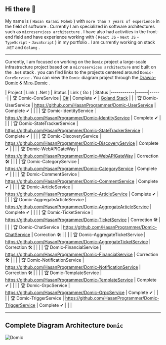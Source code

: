 ## Hi there 👋

My name is ( `Hasan Karami Moheb` ) with `more than 7 years of experience` in the field of software . Currently I am specialized in software architectures such as `microservices architecture` .
I have also had activities in the front-end field and have experience working with ( `React JS` - `Next JS` - `TypeScript` - `JavaScript` ) in my portfolio . I am currently working on stack `.NET` and `Golang` .

---

Currently, I am focused on working on the `Domic` project a large-scale infrastructure project based on a `microservices architecture` and built on the `.Net` stack . you can find links to the projects centered around `Domic-CoreService` .
You can view the `Domic` diagram project through the [Drawio-Domic]( https://viewer.diagrams.net/?tags=%7B%7D&highlight=0000ff&edit=_blank&layers=1&nav=1&title=Domic.drawio#R7V1bd5u4Gv01foyXxJ3HJE47s9LOSZvOSft0FrZlmwm2fAAnTn%2F9CFvClhAXYzCQkJm1aoTERdr69neTGKi3y%2B1n31kvvuIp8gYKmG4H6migKCpUlEH0P5i%2B7UssQ98XzH13ui%2BCh4JH9zeihYCWbtwpCriKIcZe6K75wglerdAk5Moc38evfLUZ9vi7rp05ShQ8ThwvWfrkTsMFfQsdHMr%2FQO58we4MAT0zdibPcx9vVvR%2BK7xC%2BzNLh12GVg0WzhS%2FHhWpdwP11sc43P9abm%2BRF3Ur67F9u08pZ%2BNH9tEqLNJAX1%2Fd%2Fw%2Fdj5a%2F1njy4yUM5svbK21%2FlRfH29CuoA8bvrG%2BQVPSVfQQ%2B%2BECz%2FHK8e4OpTeH0i8Yr0k1SAr%2FQWH4Rkfa2YSYFC3CpUfPzvAqpCcVjRxPnWCBpvRk3FMgqunh1%2BuVS7rTxStaAW3d8OfR719R3aFOj0Zb2nR38MYOVqH%2F9vP44KhVdHhotjti7XaDu3u06Mhzxsi7iQf9FnvY33WTerf7i54%2B9PEzOjoDLeUuGpLdSx%2BXX0f%2FxS0Y8AgwbiYb%2FyXujuRA07EP8MafoIzRZVPJ8eeINQUvb%2Ff3239%2Bflv990fwTftr%2BvR0BemoR0N9dAeKo88ILxHpElLBRx4Zhxd%2B1jh08s3jenHTB%2BySZ1bAlt2czgUqJqAJ%2BEvsn5S2OmD52vedt6Nq66hCkH6fK03jb6QpOj838hpAi2tAfuyfgR0d9cqhaDfhTph8ZmLyzb8%2F3Eon4JcId%2FwUcjx3Hk2ICYEFIpC6eUF%2B6BKZdk1PLN3pdDc%2FfRS4v53x7noRiGn3kYvrNwN9JJmOJ4M%2BDdq7C9NXkWM5UyyRN0JbDmyUAejbcKKUQyobWDAEpsYN7RUF%2B7lYNmzushZ%2FATybBSgUMHQqaqST1b6MhC4rLznhzYl1mST%2FCNJVq1q4cog6FT5QL4EffpguiKbsQZXBIBdyjeMBtgwQZiOAuKAKx0PiZES1E0RGu0BUhpV6EDUNIqtVICplfLYLRJqZA6Pd0QPyXdJlkdb%2BbrHF3B6Xx1bWY3OODsMLaX9zoDP%2Bv8HsxFWwg801qaBo6%2B2u59h58mtO%2F91daMwKrh%2F%2B%2FOyE6CmyWfenyCOPxeqkbH9rVixA%2F3Xhhuhx7exG49V31oL5F6z3nrCZu42GlVe8554TBAOZB2Pmet4RiKYOsmYTGbyMiYXGsyysJMyzdDPMVHj7WlXp8evB3QZtWrY4drXZoC5ENKIIi5Y2kz4HifPrSBbJpU%2Buitt5O0perzG9Wf44RkKk9O4bfmqd778BQyIpznTYML%2BPKkiSSlw0mUiVsE1MAyM3mGDSQW%2BPyH9xyQSRUoWIJc9z10EEihx2yEaEwAEza4ImUg4YW7qmg6o4QNM5Dog54YgDFE3GAaKbuJTGaWrT57G1HX2fbz9%2Ff%2Fp5FTz9jgfqJA4gRLuOzs48tL2Ogk8t0DvLaJ0BkbghfYHR2MOTZ6mU56HDyXwRR8BRgSPD0c3IBCATR%2FksYRVUPO2W0YSVLwseQ6Iu%2FvCJiEb%2BRxEHts5rhFJpQKMwNUgDqckiGakWaIhl53wJ%2BdKMZnlprwesWkCkRIhsfQgOf6QbOMBrqs5f8eTgZ0Y40%2BCpVrOEObPvzMS9qopRqe9fNZbgNEumtDiSaRjSq9YfyYQ5JvgumYaIB7x0J%2BXlqUwOZtvXNYQ%2BDyiEdq6Nzc5M0czZ7LSApFaWH0w9XapmRS%2FzrfPKfcmlUj8Mi1crLAMI0D0vkUNqRlgNWhEfwiIoikw5GbUrylHAN3BLzIE5rsk1kHAcn2YczGaK3DiYGmNDN6oxDhQhUUw3JMYBlLgK4sLqI5zg%2Fes0%2Be6%2BtJE8XZ2Bmj20bctSVF2xNciyEOKEvYxxTFN6IXcJyPSaahUZmfwvk0HRe5Ga4AxY1Eg09VaRBnvuLNa43oSLnjFYgFHmTrowY8j8ScKY%2FR3U5PHr4phZzQ8ZC%2Bp1wiKN9f%2BPZI%2FCjhmkpsmDHIJLWKRl0vF6jaQRjaSoGWu2y4wtEuO%2Bxcsl6ZCe4BjBwRYwXLazqimGe59cZXSMqwTnKVT1C3AVw3pPVu0nKwmg5WRlt4uskrl6SfM58sd5qCerWFHVm2crJVs2NG6PwcGHt8ckeVlt5jgIxaXeLPOoXpKDmUDuY4Q1EVbRrEGm%2BbSFsApkDX5yV85q4jpeT1mxvgpaQFnZM71dlAVyRMC7pCymVHSGsgxbwLllC3v9iC10YWZoFzHklJ7jGuA4GZzlHFd54ut56dbJjIoEx%2F2FQ3fmfliCU4V5rzUfIlM%2BQG7vJfNgFJCVB2Maevo4NpoHI820k0W8T2aEfgXFxdbm1r0Egijo3BIIlU81Z9uy1bEEQhdkZ%2BJedS%2BB6OVkrpjoF0WkZyufsVMFtIvuVPH47QupH6lXBGNn7FXBlPjJm%2BcSaPlqvvo13oPwyzguiCH4n01ILsNAFVAjU08gN33LirRNLipQyUTLygBWQiWTbmQBM5j8TI9D9irmPqSbMM8OGsHQVOMte%2Fb8TpSwMjZjKrRy7TejY1FiiTtCy%2FAuSDzwBt8%2B3mc5Rw2ozE%2BhltBK%2B4BzE74N2dyQ%2BzaUqufGWTLZKBBw%2FuFOntHHTY66EsUANJoPOJtlwnTt2oIuRyi8x73mjMo3w0wzKhXOngXCKntxRX%2BKiSlx2UQ7B2qmqgPLMjRDgygmqXhyAG1ombXxpHQyJN05H9GETRFspxuraqarz9K65Opj66N6M3XQCTNVNcyhnmDXyxqq7G7Zduo5wT84BNDg%2BVAzSplzp5moWabo%2FhabJfKdkAm4wzsyBfvIOJchbK%2BlbUeEvAcy61ZmnUg1%2FcY0ebOoJl%2F9x0jO0wjTNfle0LVQ0MUpo42JObP34HYKMZbePDWyfPkeM93ADAR286Cx0hNoetC0ETSq1gLQnL8Tfg%2BaGkGjqrxTCepKC0CT9AT1oGkRaJKu9AvTkzTMVuYDC02G2ciB6AYovRVkp6JsNvU1t%2FgTDJnPfRGx9BWv5riXR8Vie7bwvRezBZoP2xi%2BR0vL0EL04haipZkv2h0Sk2KKKbK0%2BCLfySzzraKqIsGFVxlXzlDy0JspfL7A1vnIsMJfsGgk%2BLDCI17yoRVLjjp9HTQUDA0ms1Oj1IaS3eL8VWXyjVdlFuvJU7MVH6nPniuVBbUlUzdFruSt%2F6xqkwCl6PStJ8VRgn5heYBR0zRThfms5kyyxIfyTqwPc%2BpDmBIvKdzABDkNgK1mNcjJDjWEgVGNMoK1OuGTNDGuv357ICVk1ing3pk9O1Jp1CfEDPISYpREHrEZJcgc%2FqxTp%2FWVIiww0vgr1PgtC1BgPzwJcopkfXYYTTWiB0JB9CmqxqHHNLsEnzJ7iFe3Tj7PnZW%2BlCN34UW1eszJStUha6ZKfUaSmdqoPqMm9ntQhnoF5ggQ1SRbGZ67ZjPlDVgInN5JN7LVDNtWsurXZYsU2Jenl%2FIVSnlxS0oddFdFkHxCpAdPreCBguliaN0Fj5kAT2%2BIVIUTYY92W%2B2wkElmkvU4qQgnlhhmhx1mI%2BZF7YFSg22qil990K0OI6X3gdUnUkSgaHqHgZJcFNYDpSqRkvCWaqCF2iw59HGUGnGo7jvrxVc8jQb47l8%3D ) & [Miro-Domic](https://github.com/HasanProgrammer#complete-diagram-architecture-domic) .

| Project | Link ( .Net ) | Status | Link ( Go ) | Status
|------------|------|------|
| 🏆 Domic-CoreService | [C#]( https://github.com/HasanProgrammer/Domic-CoreService ) | Complete ✔ | [Goland Stack]( https://github.com/HasanProgrammer/Domic-CoreService-Go ) | |
| 🏆 Domic-UserService | https://github.com/HasanProgrammer/Domic-UserService | Complete ✔ | | |
| 🏆 Domic-IdentityService | https://github.com/HasanProgrammer/Domic-IdentityService | Complete ✔ | | |
| 🏆 Domic-StateTrackerService | https://github.com/HasanProgrammer/Domic-StateTrackerService | Complete ✔ | | |
| 🏆 Domic-DiscoveryService | https://github.com/HasanProgrammer/Domic-DiscoveryService | Complete ✔ | | |
| 🏆 Domic-WebAPIGateWay | https://github.com/HasanProgrammer/Domic-WebAPIGateWay | Correction 🛠 | | |
| 🏆 Domic-CategoryService | https://github.com/HasanProgrammer/Domic-CategoryService | Complete ✔ | | |
| 🏆 Domic-CommentService | https://github.com/HasanProgrammer/Domic-CommentService | Complete ✔ | | |
| 🏆 Domic-ArticleService | https://github.com/HasanProgrammer/Domic-ArticleService | Complete ✔ | | |
| 🏆 Domic-AggregateArticleService | https://github.com/HasanProgrammer/Domic-AggregateArticleService | Complete ✔ | | |
| 🏆 Domic-TicketService | https://github.com/HasanProgrammer/Domic-TicketService | Correction 🛠 | | |
| 🏆 Domic-ChatService | https://github.com/HasanProgrammer/Domic-ChatService | Correction 🛠 | | |
| 🏆 Domic-AggregateTicketService | https://github.com/HasanProgrammer/Domic-AggregateTicketService | Correction 🛠 | | |
| 🏆 Domic-FinancialService | https://github.com/HasanProgrammer/Domic-FinancialService | Correction 🛠 | | |
| 🏆 Domic-NotificationService | https://github.com/HasanProgrammer/Domic-NotificationService | Correction 🛠 | | |
| 🏆 Domic-TemplateService | https://github.com/HasanProgrammer/Domic-TemplateService | Complete ✔ | | |
| 🏆 Domic-GrpcService | https://github.com/HasanProgrammer/Domic-GrpcService | Complete ✔ | | |
| 🏆 Domic-TriggerService | https://github.com/HasanProgrammer/Domic-TriggerService | Complete ✔ | | |

---

## Complete Diagram Architecture `Domic`

![Domic](https://github.com/user-attachments/assets/d94c83a2-0253-49f6-9646-4f280d061971)

